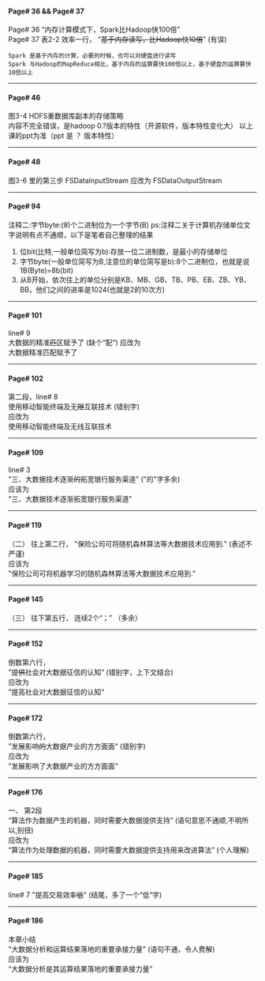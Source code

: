#### Page# 36 && Page# 37
  Page# 36 “内存计算模式下，Spark比Hadoop快100倍”   
  Page# 37 表2-2 效率一行， “~~基于内存读写，比Hadoop快10倍~~” (有误)
                      
```  
Spark 是基于内存的计算，必要的时候，也可以对硬盘进行读写
Spark 与Hadoop的MapReduce相比，基于内存的运算要快100倍以上，基于硬盘的运算要快10倍以上
```
___


#### Page# 46    
  图3-4 HDFS重数据库副本的存储策略  
  内容不完全错误，是hadoop 0.?版本的特性（开源软件，版本特性变化大）
  以上课的ppt为准（ppt 是 ？ 版本特性）
  ___  

#### Page# 48
  图3-6 里的第三步 FSDataInputStream 应改为 FSDataOutputStream

___

#### Page# 94
  注释二:字节byte:(8)个二进制位为一个字节(B)
  ps:注释二关于计算机存储单位文字说明有点不通顺，以下是笔者自己整理的结果
  1. 位bit(比特,一般单位简写为b):存放一位二进制数，是最小的存储单位
  2. 字节byte(一般单位简写为B,注意位的单位简写是b):8个二进制位，也就是说1B(Byte)=8b(bit)
  3. 从B开始，依次往上的单位分别是KB、MB、GB、TB、PB、EB、ZB、YB、BB，他们之间的进率是1024(也就是2的10次方)
___

#### Page# 101
  line# 9   
  大数据的精准~~匹~~区赋予了   (缺个“配”)
  应改为   
  大数据精准匹配赋予了    
  ___

#### Page# 102
  第二段，line# 8   
  使用移动智能终端及无~~限~~互联技术   (错别字)   
  应改为   
  使用移动智能终端及无线互联技术   
  ___   
  
  #### Page# 109
  line# 3   
  "三、大数据技术逐渐~~的~~拓宽银行服务渠道" ("的"字多余)   
  应该为   
  "三、大数据技术逐渐拓宽银行服务渠道"    
  ___
  
  #### Page# 119
  （二） 往上第二行， 
  "保险公司可将随机森林算法等大数据技术应用到." (表述不严谨)   
  应该为   
  "保险公司可将机器学习的随机森林算法等大数据技术应用到."
  ___

 #### Page# 145
  （三） 往下第五行， 
  连续2个“；” （多余）

  ___
  
 #### Page# 152
 倒数第六行，   
 ”提~~供~~社会对大数据征信的认知“   (错别字，上下文结合)   
 应改为   
 ”提高社会对大数据征信的认知“
 ___

#### Page# 172
倒数第六行，   
”发展影响~~的~~大数据产业的方方面面“  (错别字)    
应改为   
”发展影响了大数据产业的方方面面“   
___

#### Page# 176
一、 
第2段   
“算法作为数据产生的机器，同时需要大数据提供支持”  (语句意思不通顺,不明所以,别扭)   
应改为   
“算法作为处理数据的机器，同时需要大数据提供支持用来改进算法”  (个人理解)   
___

#### Page# 185
line# 7
"提高交易效率~~低~~" (结尾，多了一个”低“字)   
___

#### Page# 186
本章小结    
"大数据分析和运算结果落地的重要承接力量"   (语句不通，令人费解)   
应该为     
“大数据分析是其运算结果落地的重要承接力量”

